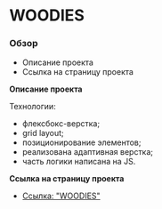 # WOODIES

### Обзор
* Описание проекта
* Cсылка на страницу проекта
<!-- * Макет WOODIES -->

**Описание проекта**

Технологии: 
* флексбокс-верстка;
* grid layout; 
* позиционирование элементов;
* реализована адаптивная верстка; 
* часть логики написана на JS.

**Cсылка на страницу проекта**

* [Ссылка: "WOODIES"](https://mariyazakharova73.github.io/Woodies/index.html)

<!-- **Макет WOODIES**

* [Ссылка: "WOODIES"](https://www.figma.com/file/Ysec9ziDoPyuZzEBuTUM2u/Maxim-Chechenev---01%2Fextra-task?node-id=5%3A3) -->
